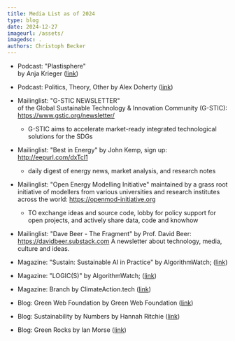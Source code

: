 ```yaml
---
title: Media List as of 2024
type: blog
date: 2024-12-27
imageurl: /assets/
imagedsc: .
authors: Christoph Becker
---
```



* Podcast: "Plastisphere"<br/>
    by Anja Krieger ([link](https://anjakrieger.com/plastisphere/))

* Podcast: Politics, Theory, Other
    by Alex Doherty ([link](https://soundcloud.com/poltheoryother))

* Mailinglist: "G-STIC NEWSLETTER"<br/>
    of the Global Sustainable Technology & Innovation Community (G-STIC): https://www.gstic.org/newsletter/
    * G-STIC aims to accelerate market-ready integrated technological solutions for the SDGs

* Mailinglist: "Best in Energy"
    by John Kemp, sign up: http://eepurl.com/dxTcl1
    * daily digest of energy news, market analysis, and research notes

* Mailinglist: "Open Energy Modelling Initiative"
    maintained by a grass root initiative of modellers from various universities and research institutes across the world: https://openmod-initiative.org
    * TO exchange ideas and source code, lobby for policy support for open projects, and actively share data, code and knowhow

* Mailinglist: "Dave Beer - The Fragment"
    by Prof. David Beer: https://davidbeer.substack.com
    A newsletter about technology, media, culture and ideas.

* Magazine: "Sustain: Sustainable AI in Practice"
    by AlgorithmWatch; ([link](https://algorithmwatch.org/en/sustain-magazine-2022/))

* Magazine: "LOGIC(S)"
    by AlgorithmWatch; ([link](https://logicmag.io/))

* Magazine: Branch
    by ClimateAction.tech ([link](https://branch.climateaction.tech/))

* Blog: Green Web Foundation
    by Green Web Foundation ([link](https://www.thegreenwebfoundation.org/news/))

* Blog: Sustainability by Numbers
    by Hannah Ritchie ([link](https://www.sustainabilitybynumbers.com/))

* Blog: Green Rocks
    by Ian Morse ([link](https://greenrocks.substack.com/))
